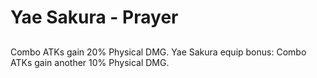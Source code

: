 # Yae Sakura - Prayer

## 

Combo ATKs gain 20% Physical DMG. Yae Sakura equip bonus: Combo ATKs gain another 10% Physical DMG.